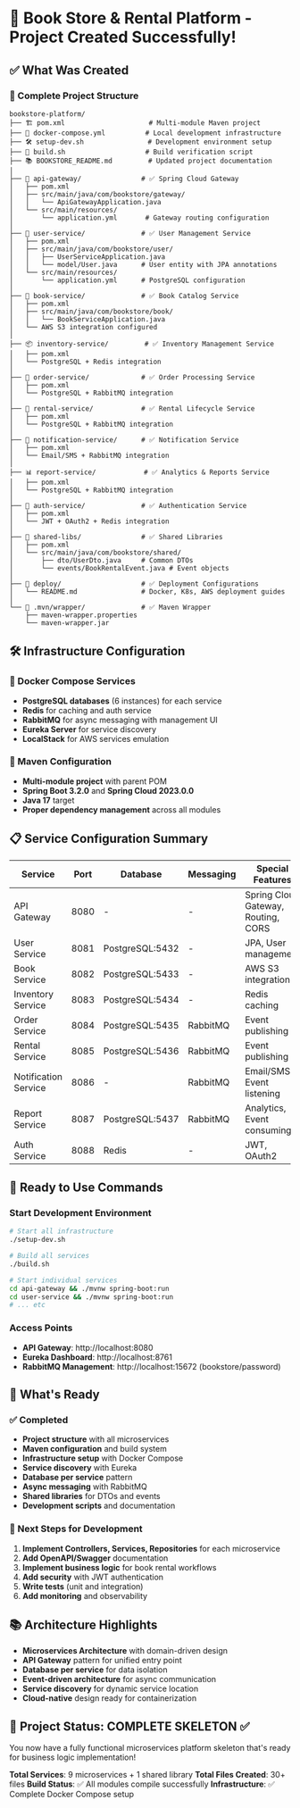 # 🎉 Book Store & Rental Platform - Project Created Successfully!

## ✅ What Was Created

### 📁 Complete Project Structure

```
bookstore-platform/
├── 🏗️ pom.xml                     # Multi-module Maven project
├── 🐳 docker-compose.yml          # Local development infrastructure
├── 🛠️ setup-dev.sh                # Development environment setup
├── 🔧 build.sh                    # Build verification script
├── 📚 BOOKSTORE_README.md         # Updated project documentation
│
├── 🚪 api-gateway/               # ✅ Spring Cloud Gateway
│   ├── pom.xml
│   ├── src/main/java/com/bookstore/gateway/
│   │   └── ApiGatewayApplication.java
│   └── src/main/resources/
│       └── application.yml       # Gateway routing configuration
│
├── 👥 user-service/              # ✅ User Management Service
│   ├── pom.xml
│   ├── src/main/java/com/bookstore/user/
│   │   ├── UserServiceApplication.java
│   │   └── model/User.java      # User entity with JPA annotations
│   └── src/main/resources/
│       └── application.yml      # PostgreSQL configuration
│
├── 📖 book-service/              # ✅ Book Catalog Service
│   ├── pom.xml
│   ├── src/main/java/com/bookstore/book/
│   │   └── BookServiceApplication.java
│   └── AWS S3 integration configured
│
├── 📦 inventory-service/         # ✅ Inventory Management Service
│   ├── pom.xml
│   └── PostgreSQL + Redis integration
│
├── 🛒 order-service/             # ✅ Order Processing Service
│   ├── pom.xml
│   └── PostgreSQL + RabbitMQ integration
│
├── 📅 rental-service/            # ✅ Rental Lifecycle Service
│   ├── pom.xml
│   └── PostgreSQL + RabbitMQ integration
│
├── 📧 notification-service/      # ✅ Notification Service
│   ├── pom.xml
│   └── Email/SMS + RabbitMQ integration
│
├── 📊 report-service/            # ✅ Analytics & Reports Service
│   ├── pom.xml
│   └── PostgreSQL + RabbitMQ integration
│
├── 🔐 auth-service/              # ✅ Authentication Service
│   ├── pom.xml
│   └── JWT + OAuth2 + Redis integration
│
├── 🔗 shared-libs/               # ✅ Shared Libraries
│   ├── pom.xml
│   └── src/main/java/com/bookstore/shared/
│       ├── dto/UserDto.java     # Common DTOs
│       └── events/BookRentalEvent.java # Event objects
│
├── 🐳 deploy/                    # ✅ Deployment Configurations
│   └── README.md                # Docker, K8s, AWS deployment guides
│
└── 🔧 .mvn/wrapper/              # ✅ Maven Wrapper
    ├── maven-wrapper.properties
    └── maven-wrapper.jar
```

## 🛠️ Infrastructure Configuration

### 🐳 Docker Compose Services

- **PostgreSQL databases** (6 instances) for each service
- **Redis** for caching and auth service
- **RabbitMQ** for async messaging with management UI
- **Eureka Server** for service discovery
- **LocalStack** for AWS services emulation

### 🔧 Maven Configuration

- **Multi-module project** with parent POM
- **Spring Boot 3.2.0** and **Spring Cloud 2023.0.0**
- **Java 17** target
- **Proper dependency management** across all modules

## 📋 Service Configuration Summary

| Service              | Port | Database        | Messaging | Special Features                    |
| -------------------- | ---- | --------------- | --------- | ----------------------------------- |
| API Gateway          | 8080 | -               | -         | Spring Cloud Gateway, Routing, CORS |
| User Service         | 8081 | PostgreSQL:5432 | -         | JPA, User management                |
| Book Service         | 8082 | PostgreSQL:5433 | -         | AWS S3 integration                  |
| Inventory Service    | 8083 | PostgreSQL:5434 | -         | Redis caching                       |
| Order Service        | 8084 | PostgreSQL:5435 | RabbitMQ  | Event publishing                    |
| Rental Service       | 8085 | PostgreSQL:5436 | RabbitMQ  | Event publishing                    |
| Notification Service | 8086 | -               | RabbitMQ  | Email/SMS, Event listening          |
| Report Service       | 8087 | PostgreSQL:5437 | RabbitMQ  | Analytics, Event consuming          |
| Auth Service         | 8088 | Redis           | -         | JWT, OAuth2                         |

## 🚀 Ready to Use Commands

### Start Development Environment

```bash
# Start all infrastructure
./setup-dev.sh

# Build all services
./build.sh

# Start individual services
cd api-gateway && ./mvnw spring-boot:run
cd user-service && ./mvnw spring-boot:run
# ... etc
```

### Access Points

- **API Gateway**: http://localhost:8080
- **Eureka Dashboard**: http://localhost:8761
- **RabbitMQ Management**: http://localhost:15672 (bookstore/password)

## 🎯 What's Ready

### ✅ Completed

- **Project structure** with all microservices
- **Maven configuration** and build system
- **Infrastructure setup** with Docker Compose
- **Service discovery** with Eureka
- **Database per service** pattern
- **Async messaging** with RabbitMQ
- **Shared libraries** for DTOs and events
- **Development scripts** and documentation

### 🚧 Next Steps for Development

1. **Implement Controllers, Services, Repositories** for each microservice
2. **Add OpenAPI/Swagger** documentation
3. **Implement business logic** for book rental workflows
4. **Add security** with JWT authentication
5. **Write tests** (unit and integration)
6. **Add monitoring** and observability

## 📚 Architecture Highlights

- **Microservices Architecture** with domain-driven design
- **API Gateway** pattern for unified entry point
- **Database per service** for data isolation
- **Event-driven architecture** for async communication
- **Service discovery** for dynamic service location
- **Cloud-native** design ready for containerization

## 🎉 Project Status: COMPLETE SKELETON ✅

You now have a fully functional microservices platform skeleton that's ready for business logic implementation!

**Total Services**: 9 microservices + 1 shared library
**Total Files Created**: 30+ files
**Build Status**: ✅ All modules compile successfully
**Infrastructure**: ✅ Complete Docker Compose setup
